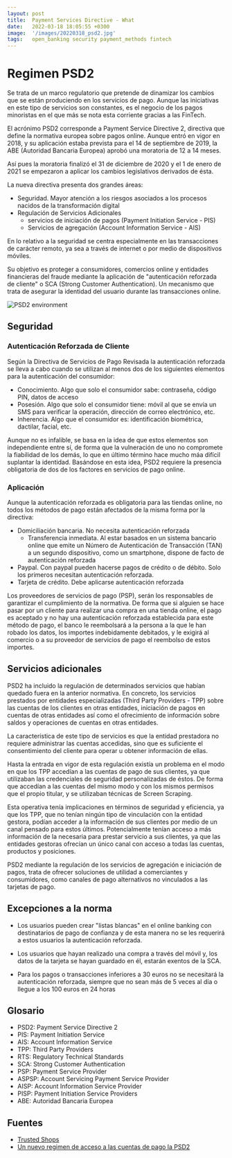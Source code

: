 ```yaml
---
layout: post
title:  Payment Services Directive - What
date:   2022-03-18 18:05:55 +0300
image:  '/images/20220318_psd2.jpg'
tags:   open_banking security payment_methods fintech
---
```

# Regimen PSD2

Se trata de un marco regulatorio que pretende de dinamizar los cambios que se están produciendo en los servicios de pago. Aunque las iniciativas en este tipo de servicios son constantes, es el negocio de los pagos minoristas en el que más se nota esta corriente gracias a las FinTech.

El acrónimo PSD2 corresponde a Payment Service Directive 2, directiva que define la normativa europea sobre pagos online. Aunque entró en vigor en 2018, y su aplicación estaba prevista para el 14 de septiembre de 2019, la ABE (Autoridad Bancaria Europea) aprobó una moratoria de 12 a 14 meses.

Así pues la moratoria finalizó el 31 de diciembre de 2020 y el 1 de enero de 2021 se empezaron a aplicar los cambios legislativos derivados de ésta.

La nueva directiva presenta dos grandes áreas:

* Seguridad. Mayor atención a los riesgos asociados a los procesos nacidos de la transformación digital
* Regulación de Servicios Adicionales
    * servicios de iniciación de pagos (Payment Initiation Service - PIS)
    * Servicios de agregación (Account Information Service - AIS)

En lo relativo a la seguridad se centra especialmente en las transacciones de carácter remoto, ya sea a través de internet o por medio de dispositivos móviles.

Su objetivo es proteger a consumidores, comercios online y entidades financieras del fraude mediante la aplicación de "autenticación reforzada de cliente" o SCA (Strong Customer Authentication). Un mecanismo que trata de asegurar la identidad del usuario durante las transacciones online.

![PSD2 environment]({{site.baseurl}}/images/psd2-schema.png)

[comment]: <> (*PSD2 environment*)

## Seguridad

### Autenticación Reforzada de Cliente

Según la Directiva de Servicios de Pago Revisada la autenticación reforzada se lleva a cabo cuando se utilizan al menos dos de los siguientes elementos para la autenticación del consumidor:

* Conocimiento. Algo que solo el consumidor sabe: contraseña, código PIN, datos de acceso
* Posesión. Algo que solo el consumidor tiene: móvil al que se envía un SMS para verificar la operación, dirección de correo electrónico, etc.
* Inherencia. Algo que el consumidor es: identificación biométrica, dactilar, facial, etc.

Aunque no es infalible, se basa en la idea de que estos elementos son independiente entre sí, de forma que la vulneración de uno no compromete la fiabilidad de los demás, lo que en último término hace mucho máa difícil suplantar la identidad. Basándose en esta idea, PSD2 requiere la presencia obligatoria de dos de los factores en servicios de pago online.

### Aplicación

Aunque la autenticación reforzada es obligatoria para las tiendas online, no todos los métodos de pago están afectados de la misma forma por la directiva:

* Domiciliación bancaria. No necesita autenticación reforzada
    * Transferencia inmediata. Al estar basados en un sistema bancario online que emite un Número de Autenticación de Transacción (TAN) a un segundo dispositivo, como un smartphone, dispone de facto de autenticación reforzada
* Paypal. Con paypal pueden hacerse pagos de crédito o de débito. Solo los primeros necesitan autenticación reforzada.
* Tarjeta de crédito. Debe aplicarse autenticación reforzada

Los proveedores de servicios de pago (PSP), serán los responsables de garantizar el cumplimiento de la normativa. De forma que si alguien se hace pasar por un cliente para realizar una compra en una tienda online, el pago es aceptado y no hay una autenticación reforzada establecida para este método de pago, el banco le reembolsará a la persona a la que le han robado los datos, los importes indebidamente debitados, y le exigirá al comercio o a su proveedor de servicios de pago el reembolso de estos importes.

## Servicios adicionales

PSD2 ha incluido la regulación de determinados servicios que habían quedado fuera en la anterior normativa. En concreto, los servicios prestados por entidades especializadas (Third Party Providers - TPP) sobre las cuentas de los clientes en otras entidades, iniciación de pagos en cuentas de otras entidades así como el ofrecimiento de información sobre saldos y operaciones de cuentas en otras entidades.

La característica de este tipo de servicios es que la entidad prestadora no requiere administrar las cuentas accedidas, sino que es suficiente el consentimiento del cliente para operar u obtener información de ellas.

Hasta la entrada en vigor de esta regulación existía un problema en el modo en que los TPP accedían a las cuentas de pago de sus clientes, ya que utilizaban las credenciales de seguridad personalizadas de éstos. De forma que accedían a las cuentas del mismo modo y con los mismos permisos que el propio titular, y se utilizaban técnicas de Screen Scraping.

Esta operativa tenía implicaciones en términos de seguridad y eficiencia, ya que los TPP, que no tenían ningún tipo de vinculación con la entidad gestora, podían acceder a la información de sus clientes por medio de un canal pensado para estos últimos. Potencialmente tenían acceso a más información de la necesaria para prestar servicio a sus clientes, ya que las entidades gestoras ofrecían un único canal con acceso a todas las cuentas, productos y posiciones.

PSD2 mediante la regulación de los servicios de agregación e iniciación de pagos, trata de ofrecer soluciones de utilidad a comerciantes y consumidores, como canales de pago alternativos no vinculados a las tarjetas de pago.

## Excepciones a la norma

* Los usuarios pueden crear "listas blancas" en el online banking con destinatarios de pago de confianza y de esta manera no se les requerirá a estos usuarios la autenticación reforzada.

* Los usuarios que hayan realizado una compra a través del móvil y, los datos de la tarjeta se hayan guardado en él, estarán exentos de la SCA.

* Para los pagos o transacciones inferiores a 30 euros no se necesitará la autenticación reforzada, siempre que no sean más de 5 veces al día o llegue a los 100 euros en 24 horas

## Glosario

* PSD2: Payment Service Directive 2
* PIS: Payment Initiation Service
* AIS: Account Information Service
* TPP: Third Party Providers
* RTS: Regulatory Technical Standards
* SCA: Strong Customer Authentication
* PSP: Payment Service Provider
* ASPSP: Account Servicing Payment Service Provider
* AISP: Account Information Service Provider
* PISP: Payment Initiation Service Providers
* ABE: Autoridad Bancaria Europea

## Fuentes

* [Trusted Shops](https://business.trustedshops.es/blog/psd2-nueva-normativa-pagos-online/)
* [Un nuevo regimen de acceso a las cuentas de pago la PSD2](https://www.bde.es/f/webbde/GAP/Secciones/Publicaciones/InformesBoletinesRevistas/RevistaEstabilidadFinanciera/18/NOVIEMBRE/Un_nuevo_regimen_de_acceso_a_las_cuentas_de_pago_la_PSD2.pdf)
  
